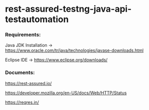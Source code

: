 # rest-assured-testng-java-api-testautomation


### Requirements:

Java JDK Installation -> https://www.oracle.com/tr/java/technologies/javase-downloads.html

Eclipse IDE -> https://www.eclipse.org/downloads/


### Documents:

https://rest-assured.io/

https://developer.mozilla.org/en-US/docs/Web/HTTP/Status

https://reqres.in/
